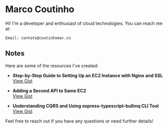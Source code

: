 # Marco Coutinho

Hi! I'm a developer and enthusiast of cloud technologies. You can reach me at:

    Email: contato@coutinhomar.co

## Notes

Here are some of the resources I've created:

- **Step-by-Step Guide to Setting Up an EC2 Instance with Nginx and SSL**  
  [View Gist](https://gist.github.com/coutinhomarco/77336a4cac563ea7fa670e10d09222ec)

- **Adding a Second API to Same EC2**  
  [View Gist](https://gist.github.com/coutinhomarco/97d3518c98869c4dfc96384ee296faac)

- **Understanding CQRS and Using express-typescript-bullmq CLI Tool**
  [View Gist](https://gist.github.com/coutinhomarco/5af53431c142eba58e4fa989d174fff8)


Feel free to reach out if you have any questions or need further details!
